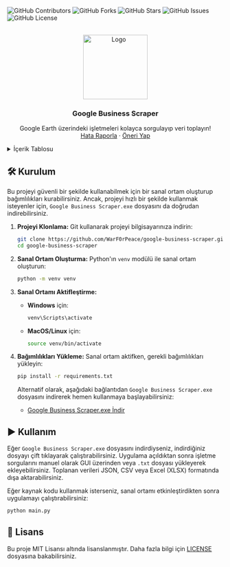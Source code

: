 <div id="top"></div>

![GitHub Contributors](https://img.shields.io/github/contributors/WarF0rPeace/google-business-scraper.svg?style=for-the-badge) ![GitHub Forks](https://img.shields.io/github/forks/WarF0rPeace/google-business-scraper.svg?style=for-the-badge) ![GitHub Stars](https://img.shields.io/github/stars/WarF0rPeace/google-business-scraper.svg?style=for-the-badge) ![GitHub Issues](https://img.shields.io/github/issues/WarF0rPeace/google-business-scraper.svg?style=for-the-badge) ![GitHub License](https://img.shields.io/github/license/WarF0rPeace/google-business-scraper.svg?style=for-the-badge)

<br />
<div align="center">
  <a href="https://github.com/WarF0rPeace/google-business-scraper">
    <img src="https://i.ibb.co/j3FTTYf/logo.png" alt="Logo" width="150" height="150">
  </a>

  <h3 align="center">Google Business Scraper</h3>

  <p align="center">
    Google Earth üzerindeki işletmeleri kolayca sorgulayıp veri toplayın!
    <br />
    <a href="https://github.com/WarF0rPeace/google-business-scraper/issues">Hata Raporla</a>
    ·
    <a href="https://github.com/WarF0rPeace/google-business-scraper/issues">Öneri Yap</a>
  </p>
</div>

<details>
  <summary>İçerik Tablosu</summary>
  <ol>
    <li><a href="#🛠-Kurulum">Kurulum</a></li>
    <li><a href="#▶-Kullanım">Kullanım</a></li>
    <li><a href="#📁-Proje-Yapısı">Proje Yapısı</a></li>
    <li><a href="#📝-Lisans">Lisans</a></li>
  </ol>
</details>

## 🛠 Kurulum

Bu projeyi güvenli bir şekilde kullanabilmek için bir sanal ortam oluşturup bağımlılıkları kurabilirsiniz. Ancak, projeyi hızlı bir şekilde kullanmak isteyenler için, `Google Business Scraper.exe` dosyasını da doğrudan indirebilirsiniz.

1. **Projeyi Klonlama:** Git kullanarak projeyi bilgisayarınıza indirin:

    ```bash
    git clone https://github.com/WarF0rPeace/google-business-scraper.git
    cd google-business-scraper
    ```

2. **Sanal Ortam Oluşturma:** Python'ın `venv` modülü ile sanal ortam oluşturun:

    ```bash
    python -m venv venv
    ```

3. **Sanal Ortamı Aktifleştirme:**

   - **Windows** için:

     ```bash
     venv\Scripts\activate
     ```

   - **MacOS/Linux** için:

     ```bash
     source venv/bin/activate
     ```

4. **Bağımlılıkları Yükleme:** Sanal ortam aktifken, gerekli bağımlılıkları yükleyin:

    ```bash
    pip install -r requirements.txt
    ```

   Alternatif olarak, aşağıdaki bağlantıdan `Google Business Scraper.exe` dosyasını indirerek hemen kullanmaya başlayabilirsiniz:
   - [Google Business Scraper.exe İndir](https://github.com/WarF0rPeace/google-business-scraper/releases/latest/download/Google.Business.Scraper.exe)


## ▶ Kullanım

Eğer `Google Business Scraper.exe` dosyasını indirdiyseniz, indirdiğiniz dosyayı çift tıklayarak çalıştırabilirsiniz. Uygulama açıldıktan sonra işletme sorgularını manuel olarak GUI üzerinden veya `.txt` dosyası yükleyerek ekleyebilirsiniz. Toplanan verileri JSON, CSV veya Excel (XLSX) formatında dışa aktarabilirsiniz.

Eğer kaynak kodu kullanmak isterseniz, sanal ortamı etkinleştirdikten sonra uygulamayı çalıştırabilirsiniz:

```bash
python main.py
```

## 📝 Lisans

Bu proje MIT Lisansı altında lisanslanmıştır. Daha fazla bilgi için [LICENSE](https://github.com/WarF0rPeace/google-business-scraper/blob/main/LICENSE) dosyasına bakabilirsiniz.
